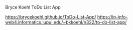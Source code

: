 Bryce Koehl ToDo List App

https://brycekoehl.github.io/ToDo-List-App/
https://in-info-web4.informatics.iupui.edu/~bkkoehl/n322/to-do-list-app/
   